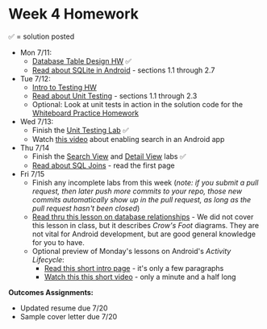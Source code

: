 # Week 4 Homework

&#x2705; = solution posted

- Mon 7/11:
  - [Database Table Design HW](https://github.com/ga-adi-nyc/Database-Table-Design-HW) &#x2705;
  - [Read about SQLite in Android](http://www.vogella.com/tutorials/AndroidSQLite/article.html) - sections 1.1 through 2.7
- Tue 7/12:
  - [Intro to Testing HW](https://github.com/ga-adi-nyc/Intro-To-Testing-HW)
  - [Read about Unit Testing](http://www.vogella.com/tutorials/JUnit/article.html) - sections 1.1 through 2.3
  - Optional: Look at unit tests in action in the solution code for the [Whiteboard Practice Homework](https://github.com/ga-adi-nyc/Whiteboard-Practice-HW/blob/master/solution-code/src/MainTest.java)
- Wed 7/13:
  - Finish the [Unit Testing Lab](https://github.com/ga-adi-nyc/Unit-Testing-Lab) &#x2705; 
  - Watch [this video](https://www.youtube.com/watch?v=9OWmnYPX1uc) about enabling search in an Android app
- Thu 7/14
  - Finish the [Search View](https://github.com/ga-adi-nyc/Search-View-Lab) and [Detail View](https://github.com/ga-adi-nyc/Detail-View-Lab) labs &#x2705; 
  - [Read about SQL Joins](http://www.sql-join.com/) - read the first page
- Fri 7/15
  - Finish any incomplete labs from this week (_note: if you submit a pull request, then later push more commits to your repo, those new commits automatically show up in the pull request, as long as the pull request hasn't been closed_)
  - [Read thru this lesson on database relationships](https://github.com/ga-adi-nyc/Course-Materials/tree/master/lessons/databases/database-relationships-lesson) - We did not cover this lesson in class, but it describes _Crow's Foot_ diagrams. They are not vital for Android development, but are good general knowledge for you to have.
  - Optional preview of Monday's lessons on Android's  _Activity Lifecycle_:
    - [Read this short intro page](https://developer.android.com/training/basics/activity-lifecycle/index.html) - it's only a few paragraphs
    - [Watch this this short video](https://www.youtube.com/watch?v=85MppyLJHz0) - only a minute and a half long

**Outcomes Assignments:**
  - Updated resume due 7/20
  - Sample cover letter due 7/20
